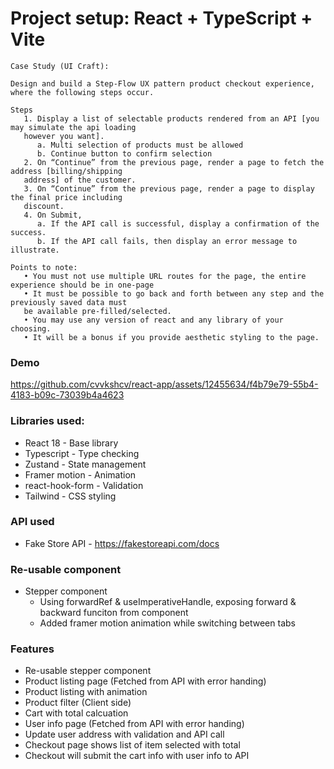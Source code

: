 # Project setup: React + TypeScript + Vite

```
Case Study (UI Craft):

Design and build a Step-Flow UX pattern product checkout experience, where the following steps occur.

Steps
   1. Display a list of selectable products rendered from an API [you may simulate the api loading
   however you want].
      a. Multi selection of products must be allowed
      b. Continue button to confirm selection
   2. On “Continue” from the previous page, render a page to fetch the address [billing/shipping
   address] of the customer.
   3. On “Continue” from the previous page, render a page to display the final price including
   discount.
   4. On Submit,
      a. If the API call is successful, display a confirmation of the success.
      b. If the API call fails, then display an error message to illustrate.

Points to note:
   • You must not use multiple URL routes for the page, the entire experience should be in one-page
   • It must be possible to go back and forth between any step and the previously saved data must
   be available pre-filled/selected.
   • You may use any version of react and any library of your choosing.
   • It will be a bonus if you provide aesthetic styling to the page.
```

### Demo

https://github.com/cvvkshcv/react-app/assets/12455634/f4b79e79-55b4-4183-b09c-73039b4a4623




### Libraries used:

- React 18 - Base library
- Typescript - Type checking
- Zustand - State management
- Framer motion - Animation
- react-hook-form - Validation
- Tailwind - CSS styling

### API used

- Fake Store API - https://fakestoreapi.com/docs

### Re-usable component

- Stepper component
  - Using forwardRef & useImperativeHandle, exposing forward & backward funciton from component
  - Added framer motion animation while switching between tabs

### Features

- Re-usable stepper component
- Product listing page (Fetched from API with error handing)
- Product listing with animation
- Product filter (Client side)
- Cart with total calcuation
- User info page (Fetched from API with error handing)
- Update user address with validation and API call
- Checkout page shows list of item selected with total
- Checkout will submit the cart info with user info to API
